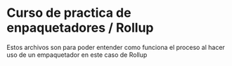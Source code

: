 # Curso de practica de enpaquetadores / Rollup
Estos archivos son para poder entender como funciona el proceso al hacer uso de un empaquetador en este caso de Rollup
